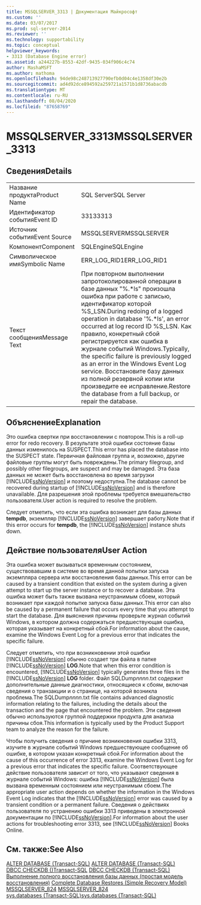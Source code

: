 ```yaml
---
title: MSSQLSERVER_3313 | Документация Майкрософт
ms.custom: ''
ms.date: 03/07/2017
ms.prod: sql-server-2014
ms.reviewer: ''
ms.technology: supportability
ms.topic: conceptual
helpviewer_keywords:
- 3313 (Database Engine error)
ms.assetid: a244227b-8553-42df-9435-034f906c4c74
author: MashaMSFT
ms.author: mathoma
ms.openlocfilehash: 94de98c248713927790efb0d04c4e1358df30e2b
ms.sourcegitcommit: ad4d92dce894592a259721a1571b1d8736abacdb
ms.translationtype: MT
ms.contentlocale: ru-RU
ms.lasthandoff: 08/04/2020
ms.locfileid: "87658769"
---
```

# <a name="mssqlserver_3313"></a><span data-ttu-id="09881-102">MSSQLSERVER_3313</span><span class="sxs-lookup"><span data-stu-id="09881-102">MSSQLSERVER_3313</span></span>
    
## <a name="details"></a><span data-ttu-id="09881-103">Сведения</span><span class="sxs-lookup"><span data-stu-id="09881-103">Details</span></span>  
  
|||  
|-|-|  
|<span data-ttu-id="09881-104">Название продукта</span><span class="sxs-lookup"><span data-stu-id="09881-104">Product Name</span></span>|<span data-ttu-id="09881-105">SQL Server</span><span class="sxs-lookup"><span data-stu-id="09881-105">SQL Server</span></span>|  
|<span data-ttu-id="09881-106">Идентификатор события</span><span class="sxs-lookup"><span data-stu-id="09881-106">Event ID</span></span>|<span data-ttu-id="09881-107">3313</span><span class="sxs-lookup"><span data-stu-id="09881-107">3313</span></span>|  
|<span data-ttu-id="09881-108">Источник события</span><span class="sxs-lookup"><span data-stu-id="09881-108">Event Source</span></span>|<span data-ttu-id="09881-109">MSSQLSERVER</span><span class="sxs-lookup"><span data-stu-id="09881-109">MSSQLSERVER</span></span>|  
|<span data-ttu-id="09881-110">Компонент</span><span class="sxs-lookup"><span data-stu-id="09881-110">Component</span></span>|<span data-ttu-id="09881-111">SQLEngine</span><span class="sxs-lookup"><span data-stu-id="09881-111">SQLEngine</span></span>|  
|<span data-ttu-id="09881-112">Символическое имя</span><span class="sxs-lookup"><span data-stu-id="09881-112">Symbolic Name</span></span>|<span data-ttu-id="09881-113">ERR_LOG_RID1</span><span class="sxs-lookup"><span data-stu-id="09881-113">ERR_LOG_RID1</span></span>|  
|<span data-ttu-id="09881-114">Текст сообщения</span><span class="sxs-lookup"><span data-stu-id="09881-114">Message Text</span></span>|<span data-ttu-id="09881-115">При повторном выполнении запротоколированной операции в базе данных "%.\*ls" произошла ошибка при работе с записью, идентификатор которой %S_LSN.</span><span class="sxs-lookup"><span data-stu-id="09881-115">During redoing of a logged operation in database '%.\*ls', an error occurred at log record ID %S_LSN.</span></span> <span data-ttu-id="09881-116">Как правило, конкретный сбой регистрируется как ошибка в журнале событий Windows.</span><span class="sxs-lookup"><span data-stu-id="09881-116">Typically, the specific failure is previously logged as an error in the Windows Event Log service.</span></span> <span data-ttu-id="09881-117">Восстановите базу данных из полной резервной копии или произведите ее исправление.</span><span class="sxs-lookup"><span data-stu-id="09881-117">Restore the database from a full backup, or repair the database.</span></span>|  
  
## <a name="explanation"></a><span data-ttu-id="09881-118">Объяснение</span><span class="sxs-lookup"><span data-stu-id="09881-118">Explanation</span></span>  
 <span data-ttu-id="09881-119">Это ошибка свертки при восстановлении с повтором.</span><span class="sxs-lookup"><span data-stu-id="09881-119">This is a roll-up error for redo recovery.</span></span> <span data-ttu-id="09881-120">В результате этой ошибки состояние базы данных изменилось на SUSPECT.</span><span class="sxs-lookup"><span data-stu-id="09881-120">This error has placed the database into the SUSPECT state.</span></span> <span data-ttu-id="09881-121">Первичная файловая группа и, возможно, другие файловые группы могут быть повреждены.</span><span class="sxs-lookup"><span data-stu-id="09881-121">The primary filegroup, and possibly other filegroups, are suspect and may be damaged.</span></span> <span data-ttu-id="09881-122">Эта база данных не может быть восстановлена во время загрузки [!INCLUDE[ssNoVersion](../../includes/ssnoversion-md.md)] и поэтому недоступна.</span><span class="sxs-lookup"><span data-stu-id="09881-122">The database cannot be recovered during startup of [!INCLUDE[ssNoVersion](../../includes/ssnoversion-md.md)] and is therefore unavailable.</span></span> <span data-ttu-id="09881-123">Для разрешения этой проблемы требуется вмешательство пользователя.</span><span class="sxs-lookup"><span data-stu-id="09881-123">User action is required to resolve the problem.</span></span>  
  
 <span data-ttu-id="09881-124">Следует отметить, что если эта ошибка возникает для базы данных **tempdb**, экземпляр [!INCLUDE[ssNoVersion](../../includes/ssnoversion-md.md)] завершает работу.</span><span class="sxs-lookup"><span data-stu-id="09881-124">Note that if this error occurs for **tempdb**, the [!INCLUDE[ssNoVersion](../../includes/ssnoversion-md.md)] instance shuts down.</span></span>  
  
## <a name="user-action"></a><span data-ttu-id="09881-125">Действие пользователя</span><span class="sxs-lookup"><span data-stu-id="09881-125">User Action</span></span>  
 <span data-ttu-id="09881-126">Эта ошибка может вызываться временным состоянием, существовавшим в системе во время данной попытки запуска экземпляра сервера или восстановления базы данных.</span><span class="sxs-lookup"><span data-stu-id="09881-126">This error can be caused by a transient condition that existed on the system during a given attempt to start up the server instance or to recover a database.</span></span> <span data-ttu-id="09881-127">Эта ошибка может быть также вызвана неустранимым сбоем, который возникает при каждой попытке запуска базы данных.</span><span class="sxs-lookup"><span data-stu-id="09881-127">This error can also be caused by a permanent failure that occurs every time that you attempt to start the database.</span></span> <span data-ttu-id="09881-128">Для выяснения причины проверьте журнал событий Windows, в котором должна содержаться предшествующая ошибка, которая указывает на конкретный сбой.</span><span class="sxs-lookup"><span data-stu-id="09881-128">For information about the cause, examine the Windows Event Log for a previous error that indicates the specific failure.</span></span>  
  
 <span data-ttu-id="09881-129">Следует отметить, что при возникновении этой ошибки [!INCLUDE[ssNoVersion](../../includes/ssnoversion-md.md)] обычно создает три файла в папке [!INCLUDE[ssNoVersion](../../includes/ssnoversion-md.md)] **LOG**.</span><span class="sxs-lookup"><span data-stu-id="09881-129">Note that when this error condition is encountered, [!INCLUDE[ssNoVersion](../../includes/ssnoversion-md.md)] typically generates three files in the [!INCLUDE[ssNoVersion](../../includes/ssnoversion-md.md)] **LOG** folder.</span></span> <span data-ttu-id="09881-130">Файл SQLDump*nnnn*.txt содержит дополнительные данные диагностики, относящиеся к сбоям, включая сведения о транзакции и о странице, на которой возникла проблема.</span><span class="sxs-lookup"><span data-stu-id="09881-130">The SQLDump*nnnn*.txt file contains advanced diagnostic information relating to the failures, including the details about the transaction and the page that encountered the problem.</span></span> <span data-ttu-id="09881-131">Эти сведения обычно используются группой поддержки продукта для анализа причины сбоя.</span><span class="sxs-lookup"><span data-stu-id="09881-131">This information is typically used by the Product Support team to analyze the reason for the failure.</span></span>  
  
 <span data-ttu-id="09881-132">Чтобы получить сведения о причине возникновения ошибки 3313, изучите в журнале событий Windows предшествующее сообщение об ошибке, в котором указан конкретный сбой.</span><span class="sxs-lookup"><span data-stu-id="09881-132">For information about the cause of this occurrence of error 3313, examine the Windows Event Log for a previous error that indicates the specific failure.</span></span> <span data-ttu-id="09881-133">Соответствующее действие пользователя зависит от того, что указывают сведения в журнале событий Windows: ошибка [!INCLUDE[ssNoVersion](../../includes/ssnoversion-md.md)] была вызвана временным состоянием или неустранимым сбоем.</span><span class="sxs-lookup"><span data-stu-id="09881-133">The appropriate user action depends on whether the information in the Windows Event Log indicates that the [!INCLUDE[ssNoVersion](../../includes/ssnoversion-md.md)] error was caused by a transient condition or a permanent failure.</span></span> <span data-ttu-id="09881-134">Сведения о действиях пользователя по устранению ошибки 3313 приведены в электронной документации по [!INCLUDE[ssNoVersion](../../includes/ssnoversion-md.md)].</span><span class="sxs-lookup"><span data-stu-id="09881-134">For information about the user actions for troubleshooting error 3313, see [!INCLUDE[ssNoVersion](../../includes/ssnoversion-md.md)] Books Online.</span></span>  
  
## <a name="see-also"></a><span data-ttu-id="09881-135">См. также:</span><span class="sxs-lookup"><span data-stu-id="09881-135">See Also</span></span>  
 <span data-ttu-id="09881-136">[ALTER DATABASE (Transact-SQL)](/sql/t-sql/statements/alter-database-transact-sql) </span><span class="sxs-lookup"><span data-stu-id="09881-136">[ALTER DATABASE &#40;Transact-SQL&#41;](/sql/t-sql/statements/alter-database-transact-sql) </span></span>  
 <span data-ttu-id="09881-137">[DBCC CHECKDB &#40;&#41;Transact-SQL](/sql/t-sql/database-console-commands/dbcc-checkdb-transact-sql) </span><span class="sxs-lookup"><span data-stu-id="09881-137">[DBCC CHECKDB &#40;Transact-SQL&#41;](/sql/t-sql/database-console-commands/dbcc-checkdb-transact-sql) </span></span>  
 <span data-ttu-id="09881-138">[Выполнение полного восстановления базы данных (простая модель восстановления)](../backup-restore/complete-database-restores-simple-recovery-model.md) </span><span class="sxs-lookup"><span data-stu-id="09881-138">[Complete Database Restores &#40;Simple Recovery Model&#41;](../backup-restore/complete-database-restores-simple-recovery-model.md) </span></span>  
 <span data-ttu-id="09881-139">[MSSQLSERVER_824](mssqlserver-824-database-engine-error.md) </span><span class="sxs-lookup"><span data-stu-id="09881-139">[MSSQLSERVER_824](mssqlserver-824-database-engine-error.md) </span></span>  
 [<span data-ttu-id="09881-140">sys.databases (Transact-SQL)</span><span class="sxs-lookup"><span data-stu-id="09881-140">sys.databases &#40;Transact-SQL&#41;</span></span>](/sql/relational-databases/system-catalog-views/sys-databases-transact-sql)  
  
  

